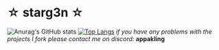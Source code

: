 # ☆ starg3n ☆
![Anurag's GitHub stats](https://github-readme-stats.vercel.app/api?username=starg3n&show_icons=true&theme=radical)
[![Top Langs](https://github-readme-stats.vercel.app/api/top-langs/?username=starg3n)](https://github.com/anuraghazra/github-readme-stats)
_if you have any problems with the projects I fork please contact me on discord_: **appakling**
